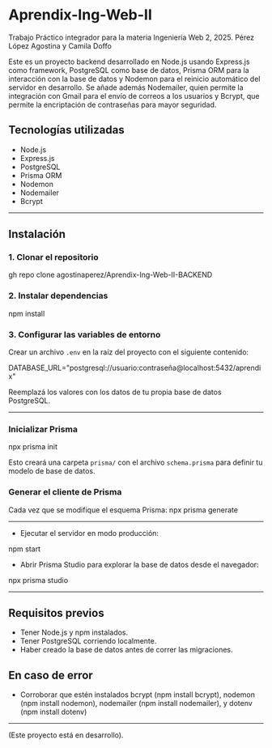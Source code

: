 # Aprendix-Ing-Web-II
Trabajo Práctico integrador para la materia Ingeniería Web 2, 2025. Pérez López Agostina y Camila Doffo

Este es un proyecto backend desarrollado en Node.js usando Express.js como framework, PostgreSQL como base de datos, Prisma ORM para la interacción con la base de datos y Nodemon para el reinicio automático del servidor en desarrollo. Se añade además Nodemailer, quien permite la integración con Gmail para el envío de correos a los usuarios y Bcrypt, que permite la encriptación de contraseñas para mayor seguridad.

## Tecnologías utilizadas

- Node.js
- Express.js
- PostgreSQL
- Prisma ORM
- Nodemon
- Nodemailer
- Bcrypt

---

## Instalación

### 1. Clonar el repositorio

gh repo clone agostinaperez/Aprendix-Ing-Web-II-BACKEND

### 2. Instalar dependencias
npm install

### 3. Configurar las variables de entorno

Crear un archivo `.env` en la raíz del proyecto con el siguiente contenido:

DATABASE_URL="postgresql://usuario:contraseña@localhost:5432/aprendix"

Reemplazá los valores con los datos de tu propia base de datos PostgreSQL.

---

### Inicializar Prisma

npx prisma init

Esto creará una carpeta `prisma/` con el archivo `schema.prisma` para definir tu modelo de base de datos.

### Generar el cliente de Prisma

Cada vez que se modifique el esquema Prisma:
npx prisma generate

---

* Ejecutar el servidor en modo producción:

npm start

* Abrir Prisma Studio para explorar la base de datos desde el navegador:

npx prisma studio

---

## Requisitos previos

* Tener Node.js y npm instalados.
* Tener PostgreSQL corriendo localmente.
* Haber creado la base de datos antes de correr las migraciones.

## En caso de error
- Corroborar que estén instalados bcrypt (npm install bcrypt), nodemon (npm install nodemon), nodemailer (npm install nodemailer), y dotenv (npm install dotenv)
---

(Este proyecto está en desarrollo).
